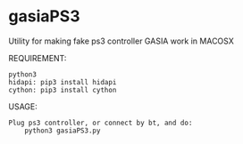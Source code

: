 # gasiaPS3
Utility for making fake ps3 controller GASIA work in MACOSX


REQUIREMENT:

    python3
    hidapi: pip3 install hidapi
    cython: pip3 install cython
    


USAGE:

    Plug ps3 controller, or connect by bt, and do:
        python3 gasiaPS3.py

